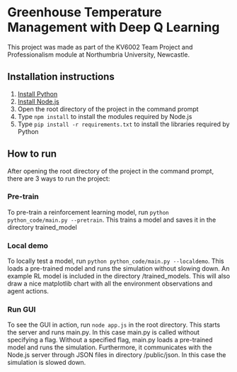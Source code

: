# Greenhouse Temperature Management with Deep Q Learning

This project was made as part of the KV6002 Team Project and Professionalism module at Northumbria University, Newcastle. 

## Installation instructions

1. [Install Python](https://www.python.org/downloads/)
2. [Install Node.js](https://nodejs.org/en/download)
3. Open the root directory of the project in the command prompt
4. Type ```npm install``` to install the modules required by Node.js
5. Type ```pip install -r requirements.txt``` to install the libraries required by Python

## How to run
After opening the root directory of the project in the command prompt, there are 3 ways to run the project:

### Pre-train
To pre-train a reinforcement learning model, run ```python python_code/main.py --pretrain```.
This trains a model and saves it in the directory trained_model
  
### Local demo
To locally test a model, run ```python python_code/main.py --localdemo```.
This loads a pre-trained model and runs the simulation without slowing down. An example RL model is included in the directory /trained_models. This will also draw a nice matplotlib chart with all the environment observations and agent actions.

### Run GUI
To see the GUI in action, run ```node app.js``` in the root directory.
This starts the server and runs main.py. In this case main.py is called without specifying a flag. Without a specified flag, main.py loads a pre-trained model and runs the simulation. Furthermore, it communicates with the Node.js server through JSON files in directory /public/json. In this case the simulation is slowed down.

